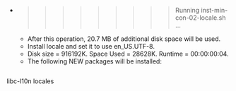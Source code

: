 * >>>>>>>>> Running inst-min-con-02-locale.sh ...
  * After this operation, 20.7 MB of additional disk space will be used.
  * Install locale and set it to use en_US.UTF-8.
  * Disk size = 916192K. Space Used = 28628K. Runtime = 00:00:00:04.
  * The following NEW packages will be installed:
  ```bash
libc-l10n locales
  ```
